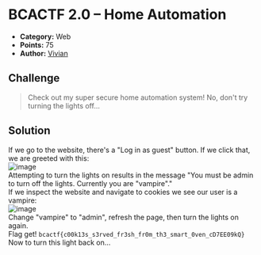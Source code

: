 # BCACTF 2.0 – Home Automation

* **Category:** Web
* **Points:** 75
* **Author:** [Vivian](https://github.com/vivian-dai)

## Challenge

> Check out my super secure home automation system! No, don't try turning the lights off...

## Solution

If we go to the website, there's a "Log in as guest" button. If we click that, we are greeted with this:  
![image](https://user-images.githubusercontent.com/38384400/121814967-e6ad7500-cc41-11eb-938a-b12291e2b03a.png)  
Attempting to turn the lights on results in the message "You must be admin to turn off the lights. Currently you are "vampire"."  
If we inspect the website and navigate to cookies we see our user is a vampire:  
![image](https://user-images.githubusercontent.com/38384400/121815018-178daa00-cc42-11eb-903e-eac0157ed373.png)  
Change "vampire" to "admin", refresh the page, then turn the lights on again.  
Flag get! `bcactf{c00k13s_s3rved_fr3sh_fr0m_th3_smart_0ven_cD7EE09kQ}` Now to turn this light back on...
